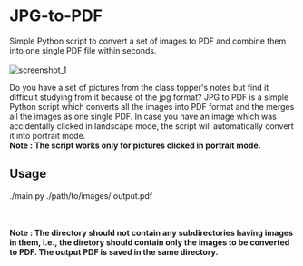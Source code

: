 # JPG-to-PDF
Simple Python script to convert a set of images to PDF and combine them into one single PDF file within seconds.
<br /><br />
![screenshot_1](https://user-images.githubusercontent.com/29803330/46648492-f338c000-cbb2-11e8-908d-05928f285720.jpg)

Do you have a set of pictures from the class topper's notes but find it difficult studying from it because of the jpg format? JPG to PDF is a simple Python script which converts all the images into PDF format and the merges all the images as one single PDF. In case you have an image which was accidentally clicked in landscape mode, the script will automatically convert it into portrait mode. <br />
**Note : The script works only for pictures clicked in portrait mode.** <br />

## Usage
./main.py ./path/to/images/ output.pdf


<br /><br />
**Note : The directory should not contain any subdirectories having images in them, i.e., the diretory should contain only the images to be converted to PDF. The output PDF is saved in the same directory.** <br /><br />


